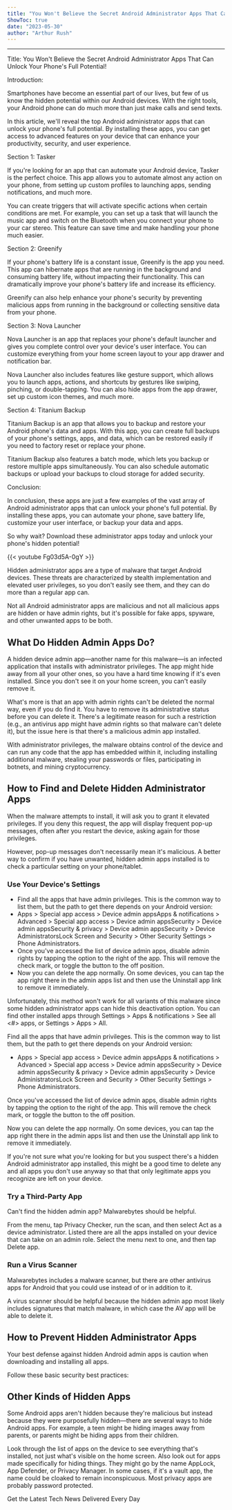 ```yaml
---
title: "You Won't Believe the Secret Android Administrator Apps That Can Unlock Your Phone's Full Potential!"
ShowToc: true 
date: "2023-05-30"
author: "Arthur Rush"
---
```

*****
Title: You Won't Believe the Secret Android Administrator Apps That Can Unlock Your Phone's Full Potential!

Introduction:

Smartphones have become an essential part of our lives, but few of us know the hidden potential within our Android devices. With the right tools, your Android phone can do much more than just make calls and send texts.

In this article, we'll reveal the top Android administrator apps that can unlock your phone's full potential. By installing these apps, you can get access to advanced features on your device that can enhance your productivity, security, and user experience.

Section 1: Tasker

If you're looking for an app that can automate your Android device, Tasker is the perfect choice. This app allows you to automate almost any action on your phone, from setting up custom profiles to launching apps, sending notifications, and much more.

You can create triggers that will activate specific actions when certain conditions are met. For example, you can set up a task that will launch the music app and switch on the Bluetooth when you connect your phone to your car stereo. This feature can save time and make handling your phone much easier.

Section 2: Greenify

If your phone's battery life is a constant issue, Greenify is the app you need. This app can hibernate apps that are running in the background and consuming battery life, without impacting their functionality. This can dramatically improve your phone's battery life and increase its efficiency.

Greenify can also help enhance your phone's security by preventing malicious apps from running in the background or collecting sensitive data from your phone.

Section 3: Nova Launcher

Nova Launcher is an app that replaces your phone's default launcher and gives you complete control over your device's user interface. You can customize everything from your home screen layout to your app drawer and notification bar.

Nova Launcher also includes features like gesture support, which allows you to launch apps, actions, and shortcuts by gestures like swiping, pinching, or double-tapping. You can also hide apps from the app drawer, set up custom icon themes, and much more.

Section 4: Titanium Backup

Titanium Backup is an app that allows you to backup and restore your Android phone's data and apps. With this app, you can create full backups of your phone's settings, apps, and data, which can be restored easily if you need to factory reset or replace your phone.

Titanium Backup also features a batch mode, which lets you backup or restore multiple apps simultaneously. You can also schedule automatic backups or upload your backups to cloud storage for added security.

Conclusion:

In conclusion, these apps are just a few examples of the vast array of Android administrator apps that can unlock your phone's full potential. By installing these apps, you can automate your phone, save battery life, customize your user interface, or backup your data and apps.

So why wait? Download these administrator apps today and unlock your phone's hidden potential!

{{< youtube Fg03d5A-0gY >}} 




Hidden administrator apps are a type of malware that target Android devices. These threats are characterized by stealth implementation and elevated user privileges, so you don't easily see them, and they can do more than a regular app can.

 

Not all Android administrator apps are malicious and not all malicious apps are hidden or have admin rights, but it's possible for fake apps, spyware, and other unwanted apps to be both.

 
##   What Do Hidden Admin Apps Do?  
 

A hidden device admin app—another name for this malware—is an infected application that installs with administrator privileges. The app might hide away from all your other ones, so you have a hard time knowing if it's even installed. Since you don't see it on your home screen, you can't easily remove it.

 

What's more is that an app with admin rights can't be deleted the normal way, even if you do find it. You have to remove its administrative status before you can delete it. There's a legitimate reason for such a restriction (e.g., an antivirus app might have admin rights so that malware can't delete it), but the issue here is that there's a malicious admin app installed.

 

With administrator privileges, the malware obtains control of the device and can run any code that the app has embedded within it, including installing additional malware, stealing your passwords or files, participating in botnets, and mining cryptocurrency.

 
##   How to Find and Delete Hidden Administrator Apps  
 

When the malware attempts to install, it will ask you to grant it elevated privileges. If you deny this request, the app will display frequent pop-up messages, often after you restart the device, asking again for those privileges.

 

However, pop-up messages don't necessarily mean it's malicious. A better way to confirm if you have unwanted, hidden admin apps installed is to check a particular setting on your phone/tablet.

 
###   Use Your Device's Settings  
 
- Find all the apps that have admin privileges. This is the common way to list them, but the path to get there depends on your Android version:
 - Apps > Special app access > Device admin appsApps & notifications > Advanced > Special app access > Device admin appsSecurity > Device admin appsSecurity & privacy > Device admin appsSecurity > Device AdministratorsLock Screen and Security > Other Security Settings > Phone Administrators.
 - Once you've accessed the list of device admin apps, disable admin rights by tapping the option to the right of the app. This will remove the check mark, or toggle the button to the off position.
 - Now you can delete the app normally. On some devices, you can tap the app right there in the admin apps list and then use the Uninstall app link to remove it immediately.

 

Unfortunately, this method won't work for all variants of this malware since some hidden administrator apps can hide this deactivation option. You can find other installed apps through Settings > Apps & notifications > See all <#> apps, or Settings > Apps > All.

 

Find all the apps that have admin privileges. This is the common way to list them, but the path to get there depends on your Android version:

 
- Apps > Special app access > Device admin appsApps & notifications > Advanced > Special app access > Device admin appsSecurity > Device admin appsSecurity & privacy > Device admin appsSecurity > Device AdministratorsLock Screen and Security > Other Security Settings > Phone Administrators.

 

Once you've accessed the list of device admin apps, disable admin rights by tapping the option to the right of the app. This will remove the check mark, or toggle the button to the off position.

 

Now you can delete the app normally. On some devices, you can tap the app right there in the admin apps list and then use the Uninstall app link to remove it immediately.

 

If you're not sure what you're looking for but you suspect there's a hidden Android administrator app installed, this might be a good time to delete any and all apps you don't use anyway so that that only legitimate apps you recognize are left on your device.

 
###   Try a Third-Party App  
 

Can't find the hidden admin app? Malwarebytes should be helpful.

 

From the menu, tap Privacy Checker, run the scan, and then select Act as a device administrator. Listed there are all the apps installed on your device that can take on an admin role. Select the menu next to one, and then tap Delete app.

 
###   Run a Virus Scanner  
 

Malwarebytes includes a malware scanner, but there are other antivirus apps for Android that you could use instead of or in addition to it.

 

A virus scanner should be helpful because the hidden admin app most likely includes signatures that match malware, in which case the AV app will be able to delete it.

 
##   How to Prevent Hidden Administrator Apps  
 

Your best defense against hidden Android admin apps is caution when downloading and installing all apps.

 

Follow these basic security best practices:

 
##   Other Kinds of Hidden Apps  
 

Some Android apps aren't hidden because they're malicious but instead because they were purposefully hidden—there are several ways to hide Android apps. For example, a teen might be hiding images away from parents, or parents might be hiding apps from their children.

 

Look through the list of apps on the device to see everything that's installed, not just what's visible on the home screen. Also look out for apps made specifically for hiding things. They might go by the name AppLock, App Defender, or Privacy Manager. In some cases, if it's a vault app, the name could be cloaked to remain inconspicuous. Most privacy apps are probably password protected.

 

Get the Latest Tech News Delivered Every Day





